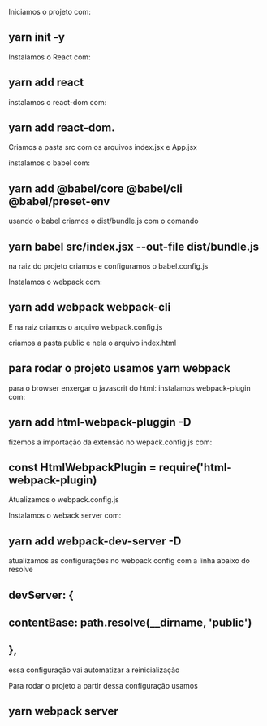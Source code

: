 Iniciamos o projeto com: 
## yarn init -y

Instalamos o React com: 
## yarn add react

instalamos o react-dom com: 
## yarn add react-dom.

Criamos a pasta src com os arquivos index.jsx e App.jsx

instalamos o babel com: 
## yarn add @babel/core @babel/cli @babel/preset-env
usando o babel criamos o dist/bundle.js com o comando 
## yarn babel src/index.jsx --out-file dist/bundle.js
na raiz do projeto criamos e configuramos o babel.config.js 

Instalamos o webpack com: 
## yarn add webpack webpack-cli  
E na raiz criamos o arquivo webpack.config.js

criamos a pasta public e nela o arquivo index.html

## para rodar o projeto usamos yarn webpack

para o browser enxergar o javascrit do html:
instalamos webpack-plugin com: 
## yarn add html-webpack-pluggin -D

fizemos a importação da extensão no wepack.config.js com:
## const HtmlWebpackPlugin = require('html-webpack-plugin)
Atualizamos o webpack.config.js

Instalamos o weback server com: 
## yarn add webpack-dev-server -D
atualizamos as configurações no webpack config com a linha abaixo do resolve
## devServer: {
##    contentBase: path.resolve(__dirname, 'public')
##    },
essa configuração vai automatizar a reinicialização

Para rodar o projeto a partir dessa configuração usamos
## yarn webpack server